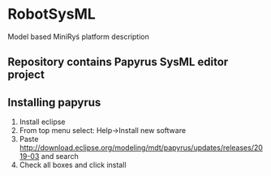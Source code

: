 # RobotSysML
Model based MiniRyś platform description

## Repository contains Papyrus SysML editor project

## Installing papyrus
1. Install eclipse 
2. From top menu select: Help->Install new software
3. Paste http://download.eclipse.org/modeling/mdt/papyrus/updates/releases/2019-03 and search
4. Check all boxes and click install
